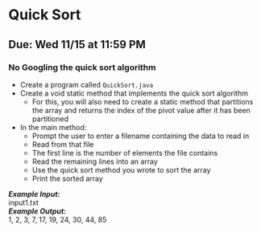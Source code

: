 # Quick Sort

## Due: Wed 11/15 at 11:59 PM

### No Googling the quick sort algorithm

- Create a program called `QuickSort.java`
- Create a void static method that implements the quick sort algorithm
  - For this, you will also need to create a static method that partitions the array and returns the index of the pivot value after it has been partitioned
- In the main method:
  - Prompt the user to enter a filename containing the data to read in
  - Read from that file
  - The first line is the number of elements the file contains
  - Read the remaining lines into an array
  - Use the quick sort method you wrote to sort the array
  - Print the sorted array

***Example Input:***\
input1.txt\
***Example Output:***\
1, 2, 3, 7, 17, 19, 24, 30, 44, 85
